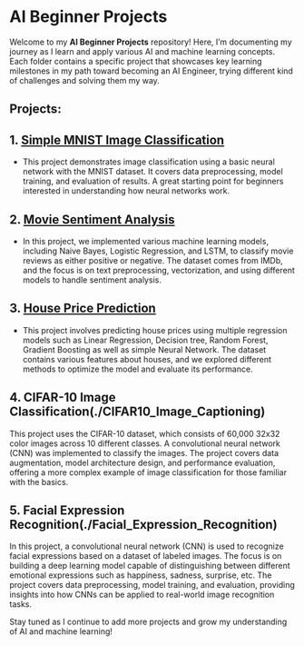 # AI Beginner Projects

Welcome to my **AI Beginner Projects** repository! Here, I’m documenting my journey as I learn and apply various AI and machine learning concepts. Each folder contains a specific project that showcases key learning milestones in my path toward becoming an AI Engineer, trying different kind of challenges and solving them my way.

## Projects:

## 1. [Simple MNIST Image Classification](./Simple_MNIST_Image_Classification)
- This project demonstrates image classification using a basic neural network with the MNIST dataset. It covers data preprocessing, model training, and evaluation of results. A great starting point for beginners interested in understanding how neural networks work.

## 2. [Movie Sentiment Analysis](./Movie_Sentiment_Analysis)
- In this project, we implemented various machine learning models, including Naive Bayes, Logistic Regression, and LSTM, to classify movie reviews as either positive or negative. The dataset comes from IMDb, and the focus is on text preprocessing, vectorization, and using different models to handle sentiment analysis.

## 3. [House Price Prediction](./House_Price_Prediction)
- This project involves predicting house prices using multiple regression models such as Linear Regression, Decision tree, Random Forest, Gradient Boosting as well as simple Neural Network. The dataset contains various features about houses, and we explored different methods to optimize the model and evaluate its performance.

## 4. CIFAR-10 Image Classification(./CIFAR10_Image_Captioning)
This project uses the CIFAR-10 dataset, which consists of 60,000 32x32 color images across 10 different classes. A convolutional neural network (CNN) was implemented to classify the images. The project covers data augmentation, model architecture design, and performance evaluation, offering a more complex example of image classification for those familiar with the basics.

## 5. Facial Expression Recognition(./Facial_Expression_Recognition)
In this project, a convolutional neural network (CNN) is used to recognize facial expressions based on a dataset of labeled images. The focus is on building a deep learning model capable of distinguishing between different emotional expressions such as happiness, sadness, surprise, etc. The project covers data preprocessing, model training, and evaluation, providing insights into how CNNs can be applied to real-world image recognition tasks.

Stay tuned as I continue to add more projects and grow my understanding of AI and machine learning!
